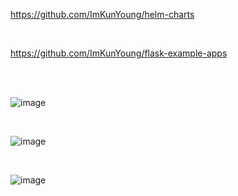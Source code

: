 https://github.com/ImKunYoung/helm-charts

<br>

https://github.com/ImKunYoung/flask-example-apps


<br>
<br>

![image](https://github.com/ImKunYoung/Argo-practice/assets/46955032/e001611c-7d7c-47ec-b245-c090319f937a)

<br>



![image](https://github.com/ImKunYoung/Argo-practice/assets/46955032/3d7716b9-e8a4-4ab7-8928-e1f92ca3105b)



<br>


![image](https://github.com/ImKunYoung/Argo-practice/assets/46955032/da58d5ab-5c75-47c2-9b2e-4869a0292338)




